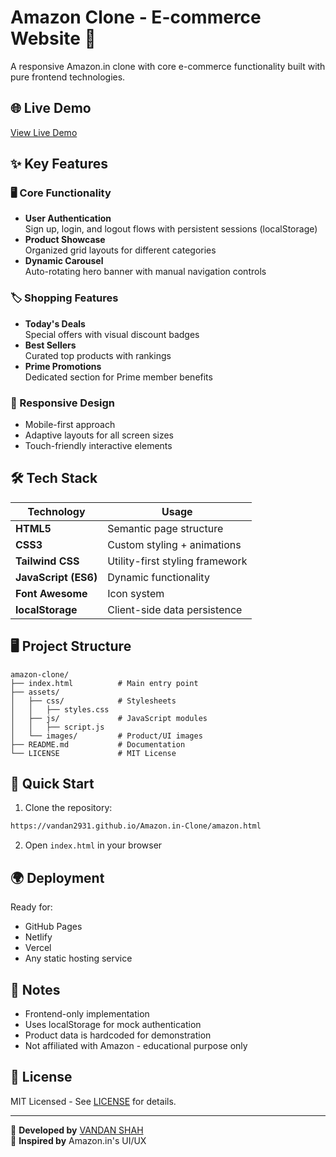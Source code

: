 
# Amazon Clone - E-commerce Website 🛒

A responsive Amazon.in clone with core e-commerce functionality built with pure frontend technologies.

## 🌐 Live Demo
[View Live Demo](https://vandan2931.github.io/Amazon.in-Clone/amazon.html) 

## ✨ Key Features

### 🖥️ Core Functionality
- **User Authentication**  
  Sign up, login, and logout flows with persistent sessions (localStorage)
- **Product Showcase**  
  Organized grid layouts for different categories
- **Dynamic Carousel**  
  Auto-rotating hero banner with manual navigation controls

### 🏷️ Shopping Features
- **Today's Deals**  
  Special offers with visual discount badges
- **Best Sellers**  
  Curated top products with rankings
- **Prime Promotions**  
  Dedicated section for Prime member benefits

### 📱 Responsive Design
- Mobile-first approach
- Adaptive layouts for all screen sizes
- Touch-friendly interactive elements

## 🛠️ Tech Stack

| Technology | Usage |
|------------|-------|
| **HTML5** | Semantic page structure |
| **CSS3** | Custom styling + animations |
| **Tailwind CSS** | Utility-first styling framework |
| **JavaScript (ES6)** | Dynamic functionality |
| **Font Awesome** | Icon system |
| **localStorage** | Client-side data persistence |

## 🖥️ Project Structure
```
amazon-clone/
├── index.html          # Main entry point
├── assets/
│   ├── css/            # Stylesheets
│   │   ├── styles.css
│   ├── js/             # JavaScript modules
│   │   ├── script.js
│   └── images/         # Product/UI images
├── README.md           # Documentation
└── LICENSE             # MIT License
```

## 🚀 Quick Start
1. Clone the repository:
```bash
https://vandan2931.github.io/Amazon.in-Clone/amazon.html
```
2. Open `index.html` in your browser

## 🌍 Deployment
Ready for:
- GitHub Pages
- Netlify
- Vercel
- Any static hosting service

## 📝 Notes
- Frontend-only implementation
- Uses localStorage for mock authentication
- Product data is hardcoded for demonstration
- Not affiliated with Amazon - educational purpose only

## 📜 License
MIT Licensed - See [LICENSE](LICENSE) for details.

---

🛒 **Developed by** [VANDAN SHAH](https://github.com/vandan2931)  
🔗 **Inspired by** Amazon.in's UI/UX
```
